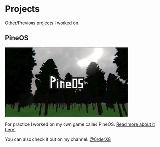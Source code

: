 # Projects
Other/Previous projects I worked on.

## PineOS

<img src="PineOS/Images/PineOS_Cover.jpeg" alt="Alt text" width="400"/>

For practice I worked on my own game called PineOS.
[Read more about it here!](/PineOS)

You can also check it out on my channel. [@OrderX8](youtube.com/@OrderX8)
